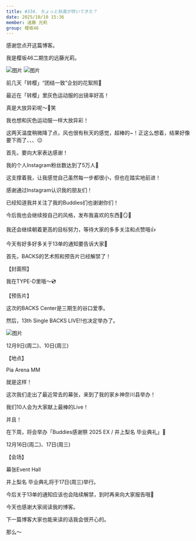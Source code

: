 ```yaml
---
title: #334. ちょっと秋風が吹いてきた？
date: 2025/10/10 15:36
member: 遠藤 光莉
group: 樱坂46
---
```


感谢您点开这篇博客。



我是樱坂46二期生的远藤光莉。



![图片](https://sakurazaka46.com/files/14/diary/s46/blog/moblog/202510/mobbSUhjJ.jpg)
![图片](https://sakurazaka46.com/files/14/diary/s46/blog/moblog/202510/moboMJ2Nu.jpg)


前几天「转樱」“团结一致”企划的花絮照📸



最近在「转樱」里灰色运动服的出镜率好高！


真是大放异彩呢〜🩶笑


我也想和灰色运动服一样大放异彩！



这两天温度稍微降了点，风也很有秋天的感觉，超棒的~！正这么想着，结果好像要下雨了、、、😑



首先，要向大家表达感谢！



我的个人Instagram粉丝数达到了5万人🥂



这支撑着我，让我感觉自己虽然每一步都很小，但也在踏实地前进！



感谢通过Instagram认识我的朋友们！



已经知道我并关注了我的Buddies们也谢谢你们！



今后我也会继续按自己的风格，发布我喜欢的东西🦋🪞✨


我还会继续朝着更高的目标努力，等待大家的多多关注和点赞哦👍



今天有好多好多关于13单的通知要告诉大家📢



首先，BACKS的艺术照和预告片已经解禁了！



【封面照】



我在TYPE-D里哦〜💿



【预告片】



这次的BACKS Center是三期生的谷口爱季。


然后，13th Single BACKS LIVE!!也决定举办了。



![图片](https://sakurazaka46.com/files/14/diary/s46/blog/moblog/202510/mobXxU5fn.jpg)



12月9日(周二)、10日(周三)


【地点】


Pia Arena MM



就是这样！




这次我们走出了最近常去的幕张，来到了我的家乡神奈川县举办！


我们10人会为大家献上最棒的Live！


并且！



在下周，将会举办「Buddies感谢祭 2025 EX / 井上梨名 毕业典礼」🦒


12月16日(周二)、17日(周三)


【会场】


幕张Event Hall



井上梨名 毕业典礼将于17日(周三)举行。


今后关于13单的通知应该也会陆续解禁，到时再来向大家报告哦💭


今天也感谢大家阅读我的博客。




下一篇博客大家也能来读的话我会很开心的。


那么〜